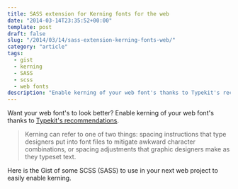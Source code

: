```yaml
---
title: SASS extension for Kerning fonts for the web
date: "2014-03-14T23:35:52+00:00"
template: post
draft: false
slug: "/2014/03/14/sass-extension-kerning-fonts-web/"
category: "article"
tags:
  - gist
  - kerning
  - SASS
  - scss
  - web fonts
description: "Enable kerning of your web font's thanks to Typekit's recommendations."
---
```


Want your web font's to look better? Enable kerning of your web font's thanks to <a href="http://blog.typekit.com/2014/02/05/kerning-on-the-web/" title="Kerning on the web - Typekit Blog" target="_blank">Typekit's recommendations</a>.

<blockquote>Kerning can refer to one of two things: spacing instructions that type designers put into font files to mitigate awkward character combinations, or spacing adjustments that graphic designers make as they typeset text. </blockquote>

Here is the Gist of some SCSS (SASS) to use in your next web project to easily enable kerning.

<script src="https://gist.github.com/andrewjamesford/9545321.js"></script>
